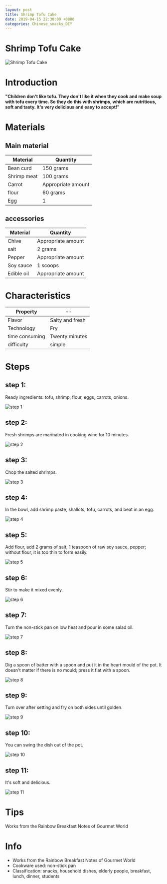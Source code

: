 ```yaml
---
layout: post
title: Shrimp Tofu Cake
date: 2019-04-15 22:30:00 +0800
categories: Chinese_snacks_DIY
---
```


# Shrimp Tofu Cake

![Shrimp Tofu Cake]({{site.baseurl}}/img/401790/401790.jpg)

# Introduction

**"Children don't like tofu. They don't like it when they cook and make soup with tofu every time. So they do this with shrimps, which are nutritious, soft and tasty. It's very delicious and easy to accept!"**

# Materials


## Main material

Material|Quantity
--|--
Bean curd|150 grams
Shrimp meat|100 grams
Carrot|Appropriate amount
flour|60 grams
Egg|1

## accessories

Material|Quantity
--|--
Chive|Appropriate amount
salt|2 grams
Pepper|Appropriate amount
Soy sauce|1 scoops
Edible oil|Appropriate amount

# Characteristics

Property|--
--|--
Flavor|Salty and fresh
Technology|Fry
time consuming|Twenty minutes
difficulty|simple

# Steps

## step 1:

Ready ingredients: tofu, shrimp, flour, eggs, carrots, onions.

![step 1]({{site.baseurl}}/img/401790/1.jpg)

## step 2:

Fresh shrimps are marinated in cooking wine for 10 minutes.

![step 2]({{site.baseurl}}/img/401790/2.jpg)

## step 3:

Chop the salted shrimps.

![step 3]({{site.baseurl}}/img/401790/3.jpg)

## step 4:

In the bowl, add shrimp paste, shallots, tofu, carrots, and beat in an egg.

![step 4]({{site.baseurl}}/img/401790/4.jpg)

## step 5:

Add flour, add 2 grams of salt, 1 teaspoon of raw soy sauce, pepper; without flour, it is too thin to form easily.

![step 5]({{site.baseurl}}/img/401790/5.jpg)

## step 6:

Stir to make it mixed evenly.

![step 6]({{site.baseurl}}/img/401790/6.jpg)

## step 7:

Turn the non-stick pan on low heat and pour in some salad oil.

![step 7]({{site.baseurl}}/img/401790/7.jpg)

## step 8:

Dig a spoon of batter with a spoon and put it in the heart mould of the pot. It doesn't matter if there is no mould; press it flat with a spoon.

![step 8]({{site.baseurl}}/img/401790/8.jpg)

## step 9:

Turn over after setting and fry on both sides until golden.

![step 9]({{site.baseurl}}/img/401790/9.jpg)

## step 10:

You can swing the dish out of the pot.

![step 10]({{site.baseurl}}/img/401790/10.jpg)

## step 11:

It's soft and delicious.

![step 11]({{site.baseurl}}/img/401790/11.jpg)

# Tips

Works from the Rainbow Breakfast Notes of Gourmet World

# Info

- Works from the Rainbow Breakfast Notes of Gourmet World
- Cookware used: non-stick pan
- Classification: snacks, household dishes, elderly people, breakfast, lunch, dinner, students
